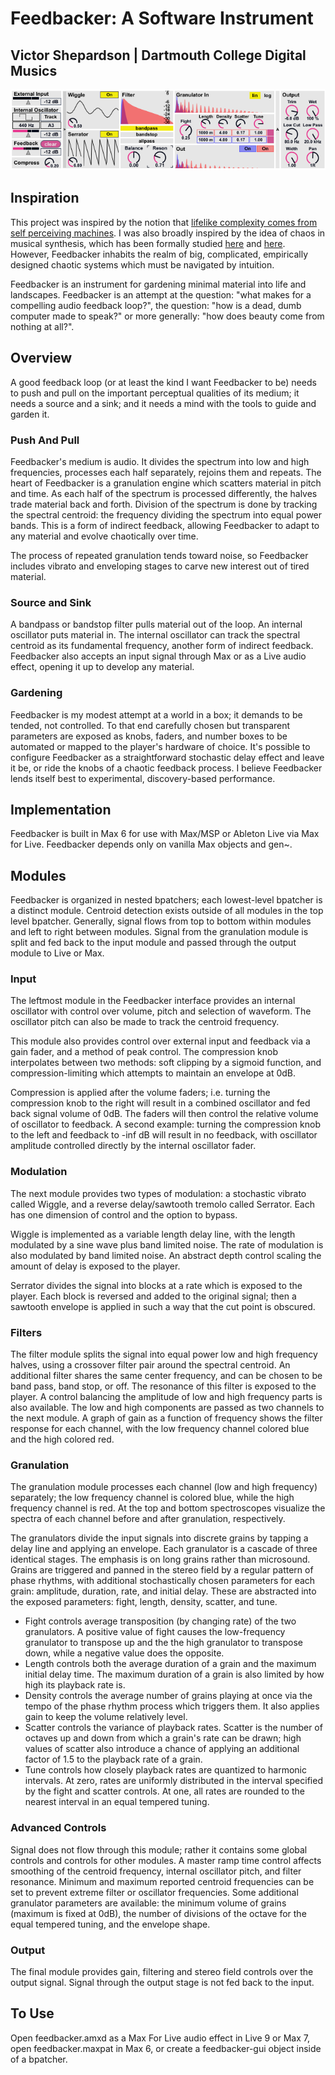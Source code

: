 # Feedbacker: A Software Instrument

## Victor Shepardson | Dartmouth College Digital Musics

<img src="img/feedbacker-gui.png">

## Inspiration

This project was inspired by the notion that [lifelike complexity comes from self perceiving machines][1]. I was also broadly inspired by the idea of chaos in musical synthesis, which has been formally studied [here][2] and [here][3]. However, Feedbacker inhabits the realm of big, complicated, empirically designed chaotic systems which must be navigated by intuition.

Feedbacker is an instrument for gardening minimal material into life and landscapes. Feedbacker is an attempt at the question: "what makes for a compelling audio feedback loop?", the question: "how is a dead, dumb computer made to speak?" or more generally: "how does beauty come from nothing at all?".

## Overview

A good feedback loop (or at least the kind I want Feedbacker to be) needs to push and pull on the important perceptual qualities of its medium; it needs a source and a sink; and it needs a mind with the tools to guide and garden it.

### Push And Pull

Feedbacker's medium is audio. It divides the spectrum into low and high frequencies, processes each half separately, rejoins them and repeats. The heart of Feedbacker is a granulation engine which scatters material in pitch and time. As each half of the spectrum is processed differently, the halves trade material back and forth. Division of the spectrum is done by tracking the spectral centroid: the frequency dividing the spectrum into equal power bands. This is a form of indirect feedback, allowing Feedbacker to adapt to any material and evolve chaotically over time.

The process of repeated granulation tends toward noise, so Feedbacker includes vibrato and enveloping stages to carve new interest out of tired material.

### Source and Sink

A bandpass or bandstop filter pulls material out of the loop. An internal oscillator puts material in. The internal oscillator can track the spectral centroid as its fundamental frequency, another form of indirect feedback. Feedbacker also accepts an input signal through Max or as a Live audio effect, opening it up to develop any material.

### Gardening

Feedbacker is my modest attempt at a world in a box; it demands to be tended, not controlled. To that end carefully chosen but transparent parameters are exposed as knobs, faders, and number boxes to be automated or mapped to the player's hardware of choice. It's possible to configure Feedbacker as a straightforward stochastic delay effect and leave it be, or ride the knobs of a chaotic feedback process. I believe Feedbacker lends itself best to experimental, discovery-based performance.

## Implementation

Feedbacker is built in Max 6 for use with Max/MSP or Ableton Live via Max for Live. Feedbacker depends only on vanilla Max objects and gen~.

## Modules

Feedbacker is organized in nested bpatchers; each lowest-level bpatcher is a distinct module. Centroid detection exists outside of all modules in the top level bpatcher. Generally, signal flows from top to bottom within modules and left to right between modules. Signal from the granulation module is split and fed back to the input module and passed through the output module to Live or Max.

### Input

The leftmost module in the Feedbacker interface provides an internal oscillator with control over volume, pitch and selection of waveform. The oscillator pitch can also be made to track the centroid frequency.

This module also provides control over external input and feedback via a gain fader, and a method of peak control. The compression knob interpolates between two methods: soft clipping by a sigmoid function, and compression-limiting which attempts to maintain an envelope at 0dB.

Compression is applied after the volume faders; i.e. turning the compression knob to the right will result in a combined oscillator and fed back signal volume of 0dB. The faders will then control the relative volume of oscillator to feedback. A second example: turning the compression knob to the left and feedback to -inf dB will result in no feedback, with oscillator amplitude controlled directly by the internal oscillator fader.

### Modulation

The next module provides two types of modulation: a stochastic vibrato called Wiggle, and a reverse delay/sawtooth tremolo called Serrator. Each has one dimension of control and the option to bypass.

Wiggle is implemented as a variable length delay line, with the length modulated by a sine wave plus band limited noise. The rate of modulation is also modulated by band limited noise. An abstract depth control scaling the amount of delay is exposed to the player.

Serrator divides the signal into blocks at a rate which is exposed to the player. Each block is reversed and added to the original signal; then a sawtooth envelope is applied in such a way that the cut point is obscured.

### Filters

The filter module splits the signal into equal power low and high frequency halves, using a crossover filter pair around the spectral centroid. An additional filter shares the same center frequency, and can be chosen to be band pass, band stop, or off. The resonance of this filter is exposed to the player. A control balancing the amplitude of low and high frequency parts is also available. The low and high components are passed as two channels to the next module. A graph of gain as a function of frequency shows the filter response for each channel, with the low frequency channel colored blue and the high colored red.

### Granulation

The granulation module processes each channel (low and high frequency) separately; the low frequency channel is colored blue, while the high frequency channel is red. At the top and bottom spectroscopes visualize the spectra of each channel before and after granulation, respectively. 

The granulators divide the input signals into discrete grains by tapping a delay line and applying an envelope. Each granulator is a cascade of three identical stages. The emphasis is on long grains rather than microsound. Grains are triggered and panned in the stereo field by a regular pattern of phase rhythms, with additional stochastically chosen parameters for each grain: amplitude, duration, rate, and initial delay. These are abstracted into the exposed parameters: fight, length, density, scatter, and tune.

- Fight controls average transposition (by changing rate) of the two granulators. A positive value of fight causes the low-frequency granulator to transpose up and the the high granulator to transpose down, while a negative value does the opposite.
- Length controls both the average duration of a grain and the maximum initial delay time. The maximum duration of a grain is also limited by how high its playback rate is.
- Density controls the average number of grains playing at once via the tempo of the phase rhythm process which triggers them. It also applies gain to keep the volume relatively level.
- Scatter controls the variance of playback rates. Scatter is the number of octaves up and down from which a grain's rate can be drawn; high values of scatter also introduce a chance of applying an additional factor of 1.5 to the playback rate of a grain.
- Tune controls how closely playback rates are quantized to harmonic intervals. At zero, rates are uniformly distributed in the interval specified by the fight and scatter controls. At one, all rates are rounded to the nearest interval in an equal tempered tuning.

### Advanced Controls

Signal does not flow through this module; rather it contains some global controls and controls for other modules. A master ramp time control affects smoothing of the centroid frequency, internal oscillator pitch, and filter resonance. Minimum and maximum reported centroid frequencies can be set to prevent extreme filter or oscillator frequencies. Some additional granulator parameters are available: the minimum volume of grains (maximum is fixed at 0dB), the number of divisions of the octave for the equal tempered tuning, and the envelope shape.

### Output

The final module provides gain, filtering and stereo field controls over the output signal. Signal through the output stage is not fed back to the input.

## To Use

Open feedbacker.amxd as a Max For Live audio effect in Live 9 or Max 7, open feedbacker.maxpat in Max 6, or create a feedbacker-gui object inside of a bpatcher.

[1]: http://en.wikipedia.org/wiki/G%C3%B6del,_Escher,_Bach "Hofstadter, Douglas R. (1999) [1979], Gödel, Escher, Bach: An Eternal Golden Braid, Basic Books, ISBN 0-465-02656-7"

[2]: http://www.mitpressjournals.org/doi/pdf/10.1162/014892699559869 "Rodet, X., & Vergez, C. (1999). Nonlinear dynamics in physical models: Simple feedback-loop systems and properties. Computer Music Journal, 23(3), 18-34."

[3]: http://www.ee.berkeley.edu/~chua/papers/Mayer-Kress93.pdf "Mayer-Kress, G., Choi, I., Weber, N., Barger, R., & Hubler, A. (1993). Musical signals from Chua's circuit. Circuits and Systems II: Analog and Digital Signal Processing, IEEE Transactions on, 40(10), 688-695."